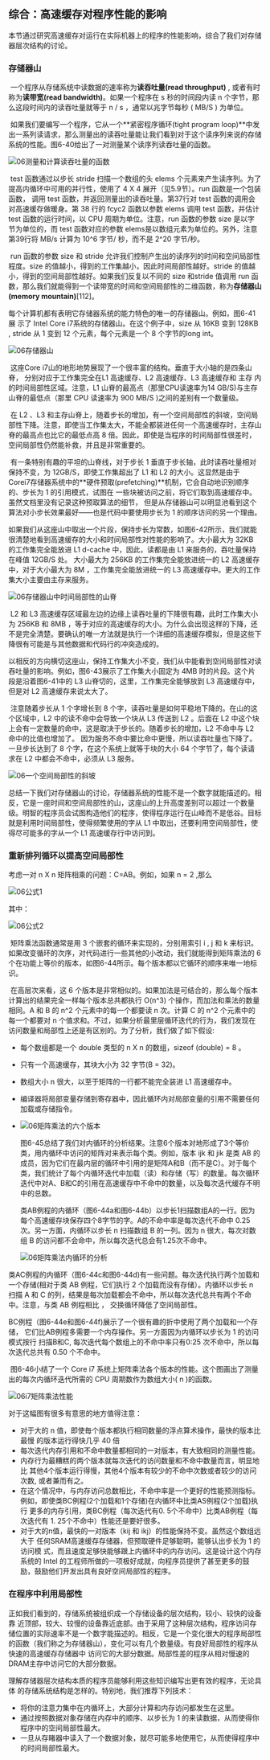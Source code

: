 ## 综合：高速缓存对程序性能的影响

​		本节通过研究高速缓存对运行在实际机器上的程序的性能影响，综合了我们对存储器层次结构的讨论。



### 存储器山

​		一个程序从存储系统中读数据的速率称为**读吞吐量(read throughput)** , 或者有时称为**读带宽(read bandwidth)**。如果一个程序在 s 秒的时间段内读 n 个字节，那么这段时间内的读吞吐量就等于 n / s ，通常以兆字节每秒 ( MB/S ) 为单位。

​		如果我们要编写一个程序，它从一个**紧密程序循环(tight program loop)**中发出一系列读请求，那么测量出的读吞吐量能让我们看到对于这个读序列来说的存储系统的性能。图6-40给出了一对测量某个读序列读吞吐量的函数。

![06测量和计算读吞吐量的函数](./markdowniamge/06测量和计算读吞吐量的函数.png)

​		test 函数通过以步长 stride 扫描一个数组的头 elems 个元素来产生读序列。为了提高内循环中可用的并行性，使用了 4 X 4 展开（见5.9节）。run 函数是一个包装函数， 调用 test 函数，并返回测量出的读吞吐量。第37行对 test 函数的调用会对高速缓存做暖身。第 38 行的 fcyc2 函数以参数 elems 调用 test 函数，并估计 test 函数的运行时间，以 CPU 周期为单位。注意，run 函数的参数 size 是以字节为单位的，而 test 函数对应的参数 elems是以数组元素为单位的。另外，注意第39行将 MB/s 计算为 10^6 字节/ 秒，而不是 2^20 字节/秒。

​		run 函数的参数 size 和 stride 允许我们控制产生出的读序列的时间和空间局部性程度。size 的值越小，得到的工作集越小，因此时间局部性越好。stride 的值越小，得到的空间局部性越好。如果我们反复以不同的 size 和stride 值调用 run 函数，那么我们就能得到一个读带宽的时间和空间局部性的二维函数，称为**存储器山(memory mountain)**[112]。

​		每个计算机都有表明它存储器系统的能力特色的唯一的存储器山。例如，图6-41展 示了 Intel Core i7系统的存储器山。在这个例子中，size 从 16KB 变到 128KB , stride 从 1 变到 12 个元素，每个元素是一个 8 个字节的long int。

![06存储器山](./markdowniamge/06存储器山.png)

​		这座Core i7山的地形地势展现了一个很丰富的结构。垂直于大小轴的是四条山脊， 分别对应于工作集完全在L1 高速缓存、L2 高速缓存、L3 高速缓存和 主存 内的时间局部性区域。注意，L1 山脊的最高点（那里CPU读速率为14 GB/S)与主存山脊的最低点（那里 CPU 读速率为 900 MB/S )之间的差别有一个数量级。

​		在 L2 、L3 和主存山脊上，随着步长的增加，有一个空间局部性的斜坡，空间局部性下降。注意，即使当工作集太大，不能全都装进任何一个高速缓存时，主存山脊的最高点也比它的最低点高 8 倍。因此，即使是当程序的时间局部性很差时，空间局部性仍然能补救，并且是非常重要的。

​		有一条特别有趣的平坦的山脊线，对于步长 1 垂直于步长轴，此时读吞吐量相对保持不变，为 12GB/S，即使工作集超出了 L1 和 L2 的大小。这显然是由于Corei7存储器系统中的**硬件预取(prefetching)**机制，它会自动地识别顺序的、步长为 1 的引用模式，试图在 一些块被访问之前，将它们取到高速缓存中。虽然文档里没有记录这种预取算法的细节， 但是从存储器山可以明显池看到这个算法对小步长效果最好——也是代码中要使用步长为 1 的顺序访问的另一个理由。

​		如果我们从这座山中取出一个片段，保持步长为常数，如图6-42所示，我们就能很清楚地看到高速缓存的大小和时间局部性对性能的影响了。大小最大为 32KB 的工作集完全能放进 L1 d-cache 中，因此，读都是由 L1 来服务的，吞吐量保持在峰值 12GB/S 处。 大小最大为 256KB 的工作集完全能放进统一的 L2 高速缓存中，对于大小最大为 8M ，工作集完全能放进统一的 L3 高速缓存中。更大的工作集大小主要由主存来服务。

![06存储器山中时间局部性的山脊](./markdowniamge/06存储器山中时间局部性的山脊.png)

​		L2 和 L3 高速缓存区域最左边的边缘上读吞吐量的下降很有趣，此时工作集大小为 256KB 和 8MB ，等于对应的高速缓存的大小。为什么会出现这样的下降，还不是完全清楚。要确认的唯一方法就是执行一个详细的高速缓存模拟，但是这些下降很有可能是与其他数据和代码行的冲突造成的。

​		以相反的方向横切这座山，保持工作集大小不变，我们从中能看到空间局部性对读吞吐量的影响。例如，图6-43展示了工作集大小固定为 4MB 时的片段。这个片段是沿着图6-41中的 L3 山脊切的，这里，工作集完全能够放到 L3 高速缓存中，但是对 L2 高速缓存来说太大了。

​		注意随着步长从 1 个字增长到 8 个字，读吞吐量是如何平稳地下降的。在山的这个区域中，L2 中的读不命中会导致一个块从 L3 传送到 L2 。后面在 L2 中这个块上会有一定数量的命中，这是取决于步长的。随着步长的增加，L2 不命中与 L2 命中的比值也增加了。 因为服务不命中要比命中更慢，所以读吞吐量也下降了。一旦步长达到了 8 个字，在这个系统上就等于块的大小 64 个字节了，每个读请求在 L2 中都会不命中，必须从 L3 服务。

![06一个空间局部性的斜坡](./markdowniamge/06一个空间局部性的斜坡.png)

​		总结一下我们对存储器山的讨论，存储器系统的性能不是一个数字就能描述的。相反，它是一座时间和空间局部性的山，这座山的上升高度差别可以超过一个数量级。明智的程序员会试图构造他们的程序，使得程序运行在山峰而不是低谷。目标就是利用时间局部性，使得频繁使用的字从 L1 中取出，还要利用空间局部性，使得尽可能多的字从一个 L1 高速缓存行中访问到。



### 重新排列循环以提高空间局部性

考虑一对 n X n 矩阵相乘的问题：C=AB。例如，如果 n = 2 ,那么

![06公式1](./markdowniamge/06公式1.png)

其中：

![06公式2](./markdowniamge/06公式2.png)

​		矩阵乘法函数通常是用 3 个嵌套的循环来实现的，分别用索引 i , j 和 k 来标识。如果改变循环的次序，对代码进行一些其他的小改动，我们就能得到矩阵乘法的 6 个在功能上等价的版本，如图6-44所示。每个版本都以它循环的顺序来唯一地标识。

​		在高层次来看，这 6 个版本是非常相似的。如果加法是可结合的，那么每个版本计算出的结果完全一样每个版本总共都执行 O(n^3) 个操作，而加法和乘法的数量相同。A 和 B 的 n^2 个元素中的每一个都要读 n 次。计算 C 的 n^2 个元素中的每一个都要对 n 个值求和。不过，如果分析最里层循环迭代的行为，我们发现在访问数量和局部性上还是有区别的。为了分析，我们做了如下假设:

- 每个数组都是一个 double 类型的 n X n 的数组，sizeof (double) = 8 。

- 只有一个高速缓存，其块大小为 32 字节(B = 32)。

- 数组大小 n 很大，以至于矩阵的一行都不能完全装进 L1 高速缓存中。

- 编译器将局部变量存储到寄存器中，因此循环内对局部变量的引用不需要任何加载或存储指令。

- ![06矩阵乘法的六个版本](./markdowniamge/06矩阵乘法的六个版本.png)

  ​	图6-45总结了我们对内循环的分析结果。注意6个版本对地形成了3个等价类，用内循环中访问的矩阵对来表示每个类。例如，版本 ijk 和 jik 是类 AB 的成员，因为它们在最内层的循环中引用的是矩阵A和B（而不是C）。对于每个类，我们统计了每个内循环迭代中加载（读）和存储（写）的数量。每次循环迭代中对A、B和C的引用在高速缓存中不命中的数量，以及每次迭代缓存不明中的总数。

  ​		类AB例程的内循环（图6-44a和图6-44b）以步长1扫描数组A的一行。因为每个高速缓存块保存四个8字节的字。A的不命中率是每次迭代不命中 0.25 次。另一方面，内循环以步长 n 扫描数组 B 的一列。因为 n 很大，每次对数组 B 的访问都不会命中，所以每次迭代总会有1.25次不命中。

  ![06矩阵乘法内循环的分析](./markdowniamge/06矩阵乘法内循环的分析.png)

类AC例程的内循环（图6-44c和图6-44d)有一些问题。每次迭代执行两个加载和一个存储(相对于类 AB 例程，它们执行 2 个加载而没有存储）。内循环以步长 n 扫描 A 和 C 的列，结果是每次加载都会不命中，所以每次迭代总共有两个不命中。注意，与类 AB 例程相比 ， 交换循环降低了空间局部性。

​		BC例程（图6-44e和图6-44f)展示了一个很有趣的折中使用了两个加载和一个存储， 它们比AB例程多需要一个内存操作。另一方面因为内循环以步长为 1 的访问模式按行 扫描B和C, 每次迭代每个数组上的不命中率只有0:25 次不命中，所以每次迭代总共有 0.50 个不命中。

​		图6-46小结了一个 Core i7 系统上矩阵乘法各个版本的性能。这个图画出了测量出的每次内循环迭代所需的 CPU 周期数作为数组大小( n )的函数。

![06i7矩阵乘法性能](./markdowniamge/06i7矩阵乘法性能.png)

对于这幅图有很多有意思的地方值得注意：

- 对于大的 n 值，即使毎个版本都执行相同数量的浮点算术操作，最快的版本比最慢 的版本运行得快几乎 40 倍
- 每次迭代内存引用和不命中数量都相同的一对版本，有大致相同的测量性能。
- 内存行为最糟糕的两个版本就每次迭代的访问数量和不命中数量而言，明显地比 其他4个版本运行得慢，其他4个版本有较少的不命中次数或者较少的访问次数, 或者兼而有之。	
- 在这个情况中，与内存访问总数相比，不命中率是一个更好的性能预测指标。例如，即使类BC例程(2个加载和1个存储)在内循环中比类AS例程(2个加载)执行 更多的内存引用，类BC例程（每次迭代有0. 5个不命中）比类AB例程（每次迭代有 1. 25个不命中）性能还是要好很多。
- 对于大的n值，最快的一对版本（kij 和 ikj）的性能保持不变。虽然这个数组远大于 任何SRAM高速缓存存储器，但预取硬件足够聪明，能够认出步长为 1 的访问模 式，而且速度足够快能够跟上内循环中的内存访问。这是设计这个内存系统的 Intel 的工程师所做的一项极好成就，向程序员提供了甚至更多的鼓励，鼓励他们开发出具有良好空间局部性的程序。



### 在程序中利用局部性

​		正如我们看到的，存储系统被组织成一个存储设备的层次结构，较小、较快的设备靠 近顶部，较大、较慢的设备靠近底部。由于采用了这种层次结构，程序访问存储位置的实际速率不是一个数字能描述的。相反，它是一个变化很大的程序局部性的函数（我们称之为存储器山），变化可以有几个数量级。有良好局部性的程序从快速的高速缓存存储器中 访问它的大部分数据。局部性差的程序从相对慢速的DRAM主存中访问它的大部分数据。

​		理解存储器层次结构本质的程序员能够利用这些知识编写出更有效的程序，无论具体 的存储系统结构是怎样的。特别地，我们推荐下列技术：

- 将你的注意力集中在内循环上，大部分计算和内存访问都发生在这里。
- 通过按照数据对象存储在内存中的顺序、以步长为 1 的来读数据，从而使得你程序中的空间局部性最大。
- 一旦从存睹器中读入了一个数据对象，就尽可能多地使用它，从而使得程序中的时间局部性最大。